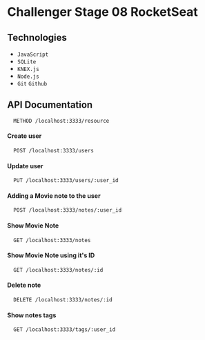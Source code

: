 # Challenger Stage 08 RocketSeat

## Technologies

- `JavaScript`
- `SQLite`
- `KNEX.js`
- `Node.js`
- `Git` `Github`

## API Documentation

```http
  METHOD /localhost:3333/resource
```

#### Create user

```http
  POST /localhost:3333/users
```

#### Update user

```http
  PUT /localhost:3333/users/:user_id
```

#### Adding a Movie note to the user

```http
  POST /localhost:3333/notes/:user_id
```

#### Show Movie Note

```http
  GET /localhost:3333/notes
```

#### Show Movie Note using it's ID

```http
  GET /localhost:3333/notes/:id
```

#### Delete note

```http
  DELETE /localhost:3333/notes/:id
```

#### Show notes tags

```http
  GET /localhost:3333/tags/:user_id
```
